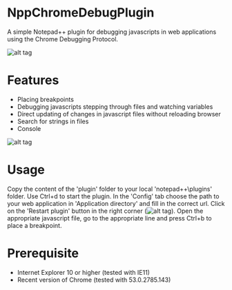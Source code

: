 NppChromeDebugPlugin
====================
A simple Notepad++ plugin for debugging javascripts in web applications using the Chrome Debugging Protocol.

![alt tag](https://github.com/jdubbeldam/NppChomeDebugPlugin/blob/master/images/overview.png)

Features
========

* Placing breakpoints
* Debugging javascripts stepping through files and watching variables 
* Direct updating of changes in javascript files without reloading browser
* Search for strings in files
* Console

![alt tag](https://github.com/jdubbeldam/NppChomeDebugPlugin/blob/master/images/console.png)

Usage
=====

Copy the content of the 'plugin' folder to your local 'notepad++\plugins\' folder.
Use Ctrl+d to start the plugin. In the 'Config' tab choose the path to your web application
in 'Application directory' and fill in the correct url. Click on the 'Restart plugin'
button in the right corner (![alt tag](https://github.com/jdubbeldam/NppChomeDebugPlugin/blob/master/images/refresh.png)). Open the appropriate javascript file, go to the appropriate line and press Ctrl+b to place a
breakpoint.

Prerequisite
============

* Internet Explorer 10 or higher (tested with IE11)
* Recent version of Chrome (tested with 53.0.2785.143)
